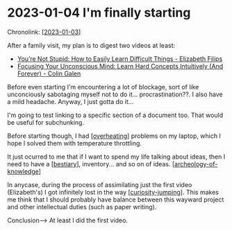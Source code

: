 # 2023-01-04 I'm finally starting

Chronolink: [[2023-01-03]]

After a family visit, my plan is to digest two videos at least:

- [You’re Not Stupid: How to Easily Learn Difficult Things - 
Elizabeth Filips](https://youtu.be/Kz_brQBl8xk)
- [Focusing Your Unconscious Mind: Learn Hard Concepts Intuitively (And Forever) - Colin Galen](https://youtu.be/Dm68uFy6gus)

Before even starting I'm encountering a lot of blockage, sort of like unconciously sabotaging myself not to do it... procrastination??. I also have a mild headache. Anyway, I just gotta do it...

I'm going to test linking to a specific section of a document too. That would be useful for subchunking.

Before starting though, I had [[overheating]] problems on my laptop, which I hope I solved them with temperature throttling.

It just ocurred to me that if I want to spend my life talking about ideas, then I need to have a [[bestiary]], inventory... and so on of ideas. [[archeology-of-knowledge]]

In anycase, during the process of assimilating just the first video (Elizabeth's) I got infinitely lost in the way [[curiosity-jumping]]. This makes me think that I should probably have balance between this wayward project and other intellectual duties (such as paper writing).

Conclusion--> At least I did the first video.


[//begin]: # "Autogenerated link references for markdown compatibility"
[2023-01-03]: .././wayward/2023-01-03 "2023-01-03"
[overheating]: .././bubbles/overheating "overheating"
[bestiary]: .././bubbles/bestiary "bestiary"
[archeology-of-knowledge]: .././bubbles/archeology-of-knowledge "archeology-of-knowledge"
[curiosity-jumping]: .././bubbles/curiosity-jumping "curiosity-jumping"
[//end]: # "Autogenerated link references"

